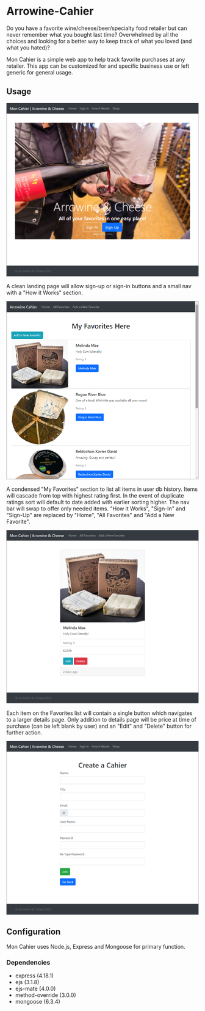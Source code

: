 # Arrowine-Cahier

Do you have a favorite wine/cheese/beer/specialty food retailer but can never remember what you bought last time? Overwhelmed by all the choices and looking for a better way to keep track of what you loved (and what you hated)? 

Mon Cahier is a simple web app to help track favorite purchases at any retailer. This app can be customized for and specific business use or left generic for general usage. 

## Usage

![alt text](https://github.com/PrairieWaltz/Arrowine-Cahier/blob/master/views/img/2022-05-26-4.png?raw=false)

A clean landing page will allow sign-up or sign-in buttons and a small nav with a "How it Works" section. 

![alt text](https://github.com/PrairieWaltz/Arrowine-Cahier/blob/master/views/img/2022-05-26-3.png?raw=true)

A condensed "My Favorites" section to list all items in user db history. Items will cascade from top with highest rating first. In the event of duplicate ratings sort will default to date added with earlier sorting higher. 
The nav bar will swap to offer only needed items. "How it Works", "Sign-In" and "Sign-Up" are replaced by "Home", "All Favorites" and "Add a New Favorite". 

![alt text](https://github.com/PrairieWaltz/Arrowine-Cahier/blob/master/views/img/2022-05-26-8.png?raw=true)

Each item on the Favorites list will contain a single button which navigates to a larger details page. Only addition to details page will be price at time of purchase (can be left blank by user) and an "Edit" and "Delete" button for further action. 

![alt text](https://github.com/PrairieWaltz/Arrowine-Cahier/blob/master/views/img/2022-05-26-6.png?raw=true)

## Configuration

Mon Cahier uses Node.js, Express and Mongoose for primary function. 

### Dependencies
- express (4.18.1)
- ejs (3.1.8)
- ejs-mate (4.0.0)
- method-override (3.0.0)
- mongoose (6.3.4)
